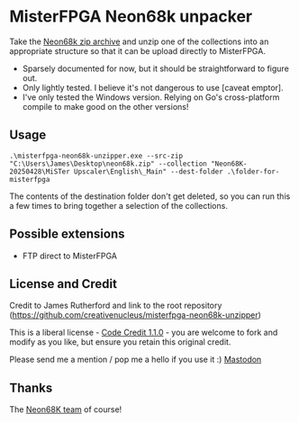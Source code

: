 # MisterFPGA Neon68k unpacker

Take the [Neon68k zip archive](https://neon68k.com/) and unzip one of the collections into an appropriate structure so that it can be upload directly to MisterFPGA.

- Sparsely documented for now, but it should be straightforward to figure out.
- Only lightly tested. I believe it's not dangerous to use [caveat emptor].
- I've only tested the Windows version. Relying on Go's cross-platform compile to make good on the other versions!

## Usage

`.\misterfpga-neon68k-unzipper.exe --src-zip "C:\Users\James\Desktop\neon68k.zip" --collection "Neon68K-20250428\MiSTer Upscaler\English\_Main" --dest-folder .\folder-for-misterfpga`

The contents of the destination folder don't get deleted, so you can run this a few times to bring together a selection of the collections.

## Possible extensions

- FTP direct to MisterFPGA

## License and Credit

Credit to James Rutherford and link to the root repository (https://github.com/creativenucleus/misterfpga-neon68k-unzipper)

This is a liberal license - [Code Credit 1.1.0](https://codecreditlicense.com/license/1.1.0) - you are welcome to fork and modify as you like, but ensure you retain this original credit.

Please send me a mention / pop me a hello if you use it :) [Mastodon](https://mastodon.social/@jtruk)

## Thanks

The [Neon68K team](https://neon68k.com/) of course!